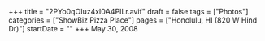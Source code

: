 +++
title = "2PYo0qOIuz4xI0A4PILr.avif"
draft = false
tags = ["Photos"]
categories = ["ShowBiz Pizza Place"]
pages = ["Honolulu, HI (820 W Hind Dr)"]
startDate = ""
+++
May 30, 2008
